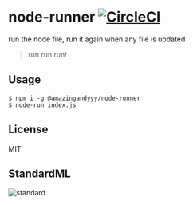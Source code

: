 # node-runner [![CircleCI](https://circleci.com/gh/amazingandyyy/node-runner.svg?style=svg)](https://circleci.com/gh/amazingandyyy/node-runner)

run the node file, run it again when any file is updated

> run run run!

## Usage

```shell
$ npm i -g @amazingandyyy/node-runner
$ node-run index.js
```

## License

MIT


## StandardML

![standard](https://camo.githubusercontent.com/ac8a70bd5fdbcef7bfc0f1095e276471765435d3/68747470733a2f2f63646e2e7261776769742e636f6d2f7374616e646172642f7374616e646172642f6d61737465722f62616467652e737667)
